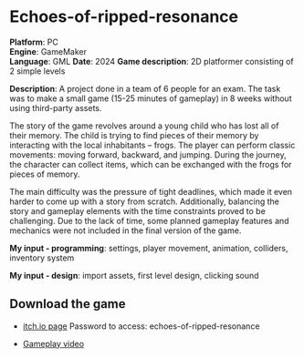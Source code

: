 # Echoes-of-ripped-resonance

**Platform**: PC  
**Engine**: GameMaker  
**Language**: GML
**Date**: 2024
**Game description**: 2D platformer consisting of 2 simple levels

**Description**: A project done in a team of 6 people for an exam. The task was to make a small game (15-25 minutes of gameplay) in 8 weeks without using third-party assets.

The story of the game revolves around a young child who has lost all of their memory. The child is trying to find pieces of their memory by interacting with the local inhabitants – frogs. The player can perform classic movements: moving forward, backward, and jumping. During the journey, the character can collect items, which can be exchanged with the frogs for pieces of memory.

The main difficulty was the pressure of tight deadlines, which made it even harder to come up with a story from scratch. Additionally, balancing the story and gameplay elements with the time constraints proved to be challenging. Due to the lack of time, some planned gameplay features and mechanics were not included in the final version of the game.

**My input - programming**: settings, player movement, animation, colliders, inventory system

**My input - design**: import assets, first level design, clicking sound

## Download the game  
- [itch.io page](https://dobjalo.itch.io/echoes-of-ripped-resonance)
  Password to access: echoes-of-ripped-resonance
  
- [Gameplay video](https://youtu.be/85x_OQ-gGHA)
